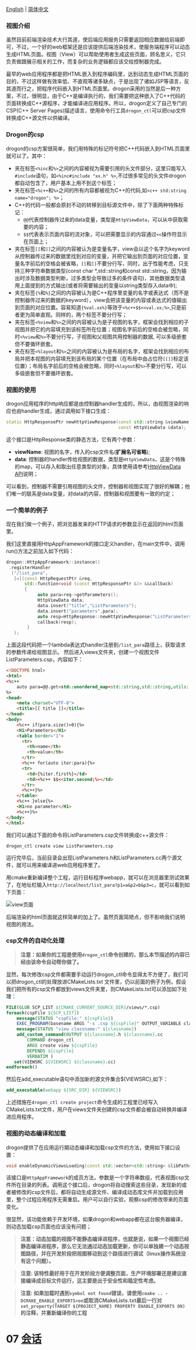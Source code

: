 [English](/ENG/ENG-06-View) | [简体中文](/CHN/CHN-06-视图)

### 视图介绍

虽然目前前端渲染技术大行其道，使后端应用服务只需要返回相应数据给前端即可，不过，一个好的web框架还是应该提供后端渲染技术，使服务端程序可以动态生成HTML页面。视图（View）可以帮助使用者生成这些页面，顾名思义，它只负责做跟展示相关的工作，而复杂的业务逻辑都应该交给控制器完成。

最早的web应用程序都是把HTML嵌入到程序编码里，达到动态生成HTML页面的目的，不过这样做有效率低、不直观等诸多缺点，于是出现了诸如JSP等语言，反其道而行之，把程序代码嵌入到HTML页面里。drogon采用的当然是后一种方案，不过，很明显，由于C++是编译执行的，我们需要把这种嵌入了C++代码的页面转换成C++源程序，才能编译进应用程序。所以，drogon定义了自己专门的CSP(C++ Server Pages)描述语言，使用命令行工具`drogon_ctl`可以把csp文件转换成C++源文件以供编译。

### Drogon的csp

drogon的csp方案很简单，我们用特殊的标记符号把C++代码嵌入到HTML页面里就可以了。其中：

* 夹在标签`<%inc`和`%>`之间的内容被视为需要引用的头文件部分，这里只能写入`#include`语句，如`<%inc#include "xx.h" %>`,不过很多常见的头文件drogon都自动包含了，用户基本上用不到这个标签；
* 夹在标签`<%c++`和`%>`之间的所有内容都被视为C++的代码,如`<c++ std:string name="drogon"; %>`；
* C++的代码一般都会原封不动的转移到目标源文件中，除了下面两种特殊标记：
  * `@@`代表控制器传过来的data变量，类型是`HttpViewData`，可以从中获取需要的内容；
  * `$$`代表表示页面内容的流对象，可以把需要显示的内容通过`<<`操作符显示在页面上；
* 夹在标签`[[`和`]]`之间的内容被认为是变量名字，view会以这个名字为keyword从控制器传过来的数据里找到对应的变量，并把它输出到页面的对应位置，变量名字前后的空格会被省略，`[[`和`]]`不要分行写，同时，出于性能考虑，只支持三种字符串数据类型(const char *,std::string和const std::string，因为输出时涉及数据类型判断，过多类型会导致过多的条件语句)，其他数据类型请用上面提到的方式输出(或者将需要输出的变量以string类型存入data中);
* 夹在标签`{%`和`%}`之间的内容被认为是C++程序里变量的名字或表达式（而不是控制器传过来的数据的keyword），view会把该变量的内容或表达式的值输出到页面的对应位置。容易知道`{%val.xx%}`等效于`<%c++$$<<val.xx;%>`,只是前者更为简单直观。同样的，两个标签不要分行写；
* 夹在标签`<%view`和`%>`之间的内容被认为是子视图的名字，框架会找到相应的子视图并把它的内容填充到该标签所在位置；视图名字前后的空格会被忽略，同时`<%view`和`%>`不要分行写，子视图和父视图共用控制器的数据, 可以多级嵌套但不要循环嵌套。
* 夹在标签`<%layout`和`%>`之间的内容被认为是布局的名字，框架会找到相应的布局并把本视图的内容填充到该布局的某个位置（在布局中由占位符`[[]]`标定该位置）；布局名字前后的空格会被忽略，同时`<%layout`和`%>`不要分行写，可以多级嵌套但不要循环嵌套。

### 视图的使用

drogon应用程序的http响应都是由控制器handler生成的，所以，由视图渲染的响应也由handler生成，通过调用如下接口生成：

```c++
static HttpResponsePtr newHttpViewResponse(const std::string &viewName,
                                           const HttpViewData &data);
```

这个接口是HttpResponse类的静态方法，它有两个参数：

* **viewName**: 视图的名字，传入的csp文件名(**扩展名可省略**);
* **data**: 控制器的handler传给视图的数据，类型是`HttpViewData`，这是个特殊的map，可以存入和取出任意类型的对象，具体使用请参考[HttpViewData API](API-HttpViewData-中文)说明；

可以看到，控制器不需要引用视图的头文件，控制器和视图实现了很好的解耦；他们唯一的联系是data变量，对data的内容，控制器和视图要有一致的约定；

### 一个简单的例子

现在我们做一个例子，把浏览器发来的HTTP请求的参数显示在返回的html页面里。

我们这里直接用HttpAppFramework的接口定义handler，在main文件中，调用run()方法之前加入如下代码：

```c++
drogon::HttpAppFramework::instance()
 .registerHandler
  ("/list_para",
   [=](const HttpRequestPtr &req,
       std::function<void (const HttpResponsePtr &)> &&callback)
       {
            auto para=req->getParameters();
            HttpViewData data;
            data.insert("title","ListParameters");
            data.insert("parameters",para);
            auto resp=HttpResponse::newHttpViewResponse("ListParameters.csp",data);
            callback(resp);
        }
   );
```

上面这段代码把一个lambda表达式handler注册到`/list_para`路径上，获取请求的参数传递给视图显示。
然后进入views文件夹，创建一个视图文件ListParameters.csp，内容如下：

```html
<!DOCTYPE html>
<html>
<%c++
    auto para=@@.get<std::unordered_map<std::string,std::string,utils::internal::SafeStringHash>>("parameters");
%>
<head>
    <meta charset="UTF-8">
    <title>[[ title ]]</title>
</head>
<body>
    <%c++ if(para.size()>0){%>
    <H1>Parameters</H1>
    <table border="1">
      <tr>
        <th>name</th>
        <th>value</th>
      </tr>
      <%c++ for(auto iter:para){%>
      <tr>
        <td>{%iter.first%}</td>
        <td><%c++ $$<<iter.second;%></td>
      </tr>
      <%c++}%>
    </table>
    <%c++ }else{%>
    <H1>no parameter</H1>
    <%c++}%>
</body>
</html>
```

我们可以通过下面的命令将ListParameters.csp文件转换成c++源文件：

```shell
drogon_ctl create view ListParameters.csp
```

运行完毕后，当前目录会出现ListParameters.h和ListParameters.cc两个源文件，就可以用来编译进web应用程序里了。

用cmake重新编译整个工程，运行目标程序webapp，就可以在浏览器里测试效果了，在地址栏输入`http://localhost/list_para?p1=a&p2=b&p3=c`，就可以看到如下页面：

![view页面](images/viewdemo.png)

后端渲染的html页面就这样简单的加上了。虽然页面简陋点，但不影响我们说明视图的用法。

### csp文件的自动化处理

> **注意：如果你的工程是使用`drogon_ctl`命令创建的，那么本节描述的内容已经由该命令自动帮你做了。**

显然，每次修改csp文件都需要手动运行drogon_ctl命令显得太不方便了，我们可以把drogon_ctl的处理放进CMakeLists.txt 文件里，仍以前面的例子为例，假设我们把所有的csp文件都放到views文件夹里，则CMakeLists.txt可以添加如下处理：

```cmake
FILE(GLOB SCP_LIST ${CMAKE_CURRENT_SOURCE_DIR}/views/*.csp)
foreach(cspFile ${SCP_LIST})
    message(STATUS "cspFile:" ${cspFile})
    EXEC_PROGRAM(basename ARGS "-s .csp ${cspFile}" OUTPUT_VARIABLE classname)
    message(STATUS "view classname:" ${classname})
    add_custom_command(OUTPUT ${classname}.h ${classname}.cc
        COMMAND drogon_ctl
        ARGS create view ${cspFile}
        DEPENDS ${cspFile}
        VERBATIM )
   set(VIEWSRC ${VIEWSRC} ${classname}.cc)
endforeach()
```

然后在add_executable语句中添加新的源文件集合${VIEWSRC},如下：

```cmake
add_executable(webapp ${SRC_DIR} ${VIEWSRC})
```

上述措施在`drogon_ctl create project`命令生成的工程里已经写入CMakeLists.txt文件，用户在views文件夹创建的csp文件都会被自动转换并编译进应用程序。

### 视图的动态编译和加载

drogon提供了在应用运行期动态编译和加载csp文件的方法，使用如下接口设置：

```c++
void enableDynamicViewsLoading(const std::vector<std::string> &libPaths);
```

该接口是`HttpAppFramework`的成员方法，参数是一个字符串数组，代表视图csp文件所在目录的列表。调用这个接口后，drogon将自动搜索这些目录，发现新的或者被修改的csp文件后，都将自动生成源文件、编译成动态库文件并加载到应用里，整个过程应用程序无需重启。用户可以自行实验，观察csp的修改带来的页面变化。

很显然，该功能依赖于开发环境，如果drogon和webapp都在这台服务器编译，则动态加载csp页面也应该没有问题；

> **注意：动态加载的视图不能静态编译进程序，也就是说，如果一个视图已经静态编译进程序，那么它无法通过动态加载更新，你可以单独建一个动态视图路径，并在开发阶段把视图移动到这个路径进行调试（linux操作系统没有这个问题）。**

> **注意: 该特性最好用于在开发阶段方便调整页面，生产环境部署还是建议直接编译成目标文件运行，这主要是出于安全性和稳定性考虑。**

> **注意: 如果加载时遇到`symbol not found`错误，请使用`cmake .. -DCMAKE_ENABLE_EXPORTS=on`或取消CMakeLists.txt最后一行对`set_property(TARGET ${PROJECT_NAME} PROPERTY ENABLE_EXPORTS ON)`的注释，并重新编译你的工程**

# 07 [会话](/CHN/CHN-07-会话)

